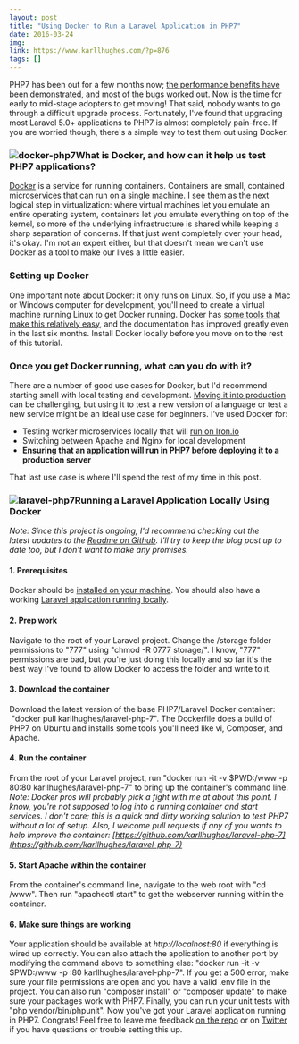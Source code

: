 ```yaml
---
layout: post
title: "Using Docker to Run a Laravel Application in PHP7"
date: 2016-03-24
img: 
link: https://www.karllhughes.com/?p=876
tags: []
---
```

PHP7 has been out for a few months now; [the performance benefits have been demonstrated](http://www.infoworld.com/article/3011967/web-development/php-7-offers-twice-the-performance.html), and most of the bugs worked out. Now is the time for early to mid-stage adopters to get moving! That said, nobody wants to go through a difficult upgrade process. Fortunately, I've found that upgrading most Laravel 5.0+ applications to PHP7 is almost completely pain-free. If you are worried though, there's a simple way to test them out using Docker.

### ![docker-php7](https://i.imgur.com/xwm4v6Q.png)What is Docker, and how can it help us test PHP7 applications?

[Docker](https://www.docker.com/) is a service for running containers. Containers are small, contained microservices that can run on a single machine. I see them as the next logical step in virtualization: where virtual machines let you emulate an entire operating system, containers let you emulate everything on top of the kernel, so more of the underlying infrastructure is shared while keeping a sharp separation of concerns. If that just went completely over your head, it's okay. I'm not an expert either, but that doesn't mean we can't use Docker as a tool to make our lives a little easier.

### Setting up Docker

One important note about Docker: it only runs on Linux. So, if you use a Mac or Windows computer for development, you'll need to create a virtual machine running Linux to get Docker running. Docker has [some tools that make this relatively easy](https://docs.docker.com/engine/installation/), and the documentation has improved greatly even in the last six months. Install Docker locally before you move on to the rest of this tutorial.

### Once you get Docker running, what can you do with it?

There are a number of good use cases for Docker, but I'd recommend starting small with local testing and development. [Moving it into production](http://blog.heavybit.com/blog/2015/3/23/dockermeetup) can be challenging, but using it to test a new version of a language or test a new service might be an ideal use case for beginners. I've used Docker for:

*   Testing worker microservices locally that will [run on Iron.io](https://github.com/iron-io/dockerworker)
*   Switching between Apache and Nginx for local development
*   **Ensuring that an application will run in PHP7 before deploying it to a production server**

That last use case is where I'll spend the rest of my time in this post.

### ![laravel-php7](http://i.imgur.com/FixPN7L.png)Running a Laravel Application Locally Using Docker

_Note: Since this project is ongoing, I'd recommend checking out the latest updates to the [Readme on Github](https://github.com/karllhughes/laravel-php-7). I'll try to keep the blog post up to date too, but I don't want to make any promises._

#### 1\. Prerequisites

Docker should be [installed on your machine](https://docs.docker.com/engine/installation/). You should also have a working [Laravel application running locally](https://laravel.com/docs/5.2).

#### 2\. Prep work

Navigate to the root of your Laravel project. Change the /storage folder permissions to "777" using "chmod -R 0777 storage/". I know, "777" permissions are bad, but you're just doing this locally and so far it's the best way I've found to allow Docker to access the folder and write to it.

#### 3\. Download the container

Download the latest version of the base PHP7/Laravel Docker container:  "docker pull karllhughes/laravel-php-7". The Dockerfile does a build of PHP7 on Ubuntu and installs some tools you'll need like vi, Composer, and Apache.

#### 4\. Run the container

From the root of your Laravel project, run "docker run -it -v $PWD:/www -p 80:80 karllhughes/laravel-php-7" to bring up the container's command line. _Note: Docker pros will probably pick a fight with me at about this point. I know, you're not supposed to log into a running container and start services. I don't care; this is a quick and dirty working solution to test PHP7 without a lot of setup. Also, I welcome pull requests if any of you wants to help improve the container: [https://github.com/karllhughes/laravel-php-7](https://github.com/karllhughes/laravel-php-7)_

#### 5\. Start Apache within the container

From the container's command line, navigate to the web root with "cd /www". Then run "apachectl start" to get the webserver running within the container.

#### 6. Make sure things are working

Your application should be available at _http://localhost:80_ if everything is wired up correctly. You can also attach the application to another port by modifying the command above to something else: "docker run -it -v $PWD:/www -p <YOUR LOCAL PORT>:80 karllhughes/laravel-php-7". If you get a 500 error, make sure your file permissions are open and you have a valid .env file in the project. You can also run "composer install" or "composer update" to make sure your packages work with PHP7\. Finally, you can run your unit tests with "php vendor/bin/phpunit". Now you've got your Laravel application running in PHP7\. Congrats! Feel free to leave me feedback [on the repo](https://github.com/karllhughes/laravel-php-7) or on [Twitter](https://twitter.com/karllhughes) if you have questions or trouble setting this up.
